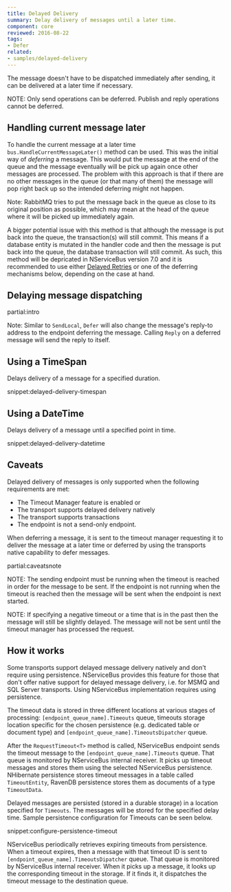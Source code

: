 ```yaml
---
title: Delayed Delivery
summary: Delay delivery of messages until a later time.
component: core
reviewed: 2016-08-22
tags:
- Defer
related:
- samples/delayed-delivery
---
```


The message doesn't have to be dispatched immediately after sending, it can be delivered at a later time if necessary.

NOTE: Only send operations can be deferred. Publish and reply operations cannot be deferred.

## Handling current message later
To handle the current message at a later time `bus.HandleCurrentMessageLater()` method can be used.  This was the initial way of *deferring* a message. This would put the message at the end of the queue and the message eventually will be pick up again once other messages are processed. The problem with this approach is that if there are no other messages in the queue (or that many of them) the message will pop right back up so the intended deferring might not happen. 

Note: RabbitMQ tries to put the message back in the queue as close to its original position as possible, which may mean at the head of the queue where it will be picked up immediately again. 

A bigger potential issue with this method is that although the message is put back into the queue, the transaction(s) will still commit. This means if a database entity is mutated in the handler code and then the message is put back into the queue, the database transaction will still commit. As such, this method will be depricated in NServiceBus version 7.0 and it is recommended to use either [Delayed Retries](/nservicebus/recoverability/#delayed-retries) or one of the deferring mechanisms below, depending on the case at hand.  

## Delaying message dispatching

partial:intro

Note: Similar to `SendLocal`, `Defer` will also change the message's reply-to address to the endpoint deferring the message. Calling `Reply` on a deferred message will send the reply to itself.


## Using a TimeSpan

Delays delivery of a message for a specified duration.

snippet:delayed-delivery-timespan


## Using a DateTime

Delays delivery of a message until a specified point in time.

snippet:delayed-delivery-datetime


## Caveats

Delayed delivery of messages is only supported when the following requirements are met:

* The Timeout Manager feature is enabled or
* The transport supports delayed delivery natively
* The transport supports transactions
* The endpoint is not a send-only endpoint.

When deferring a message, it is sent to the timeout manager requesting it to deliver the message at a later time or deferred by using the transports native capability to defer messages.

partial:caveatsnote

NOTE: The sending endpoint must be running when the timeout is reached in order for the message to be sent. If the endpoint is not running when the timeout is reached then the message will be sent when the endpoint is next started.

NOTE: If specifying a negative timeout or a time that is in the past then the message will still be slightly delayed. The message will not be sent until the timeout manager has processed the request.


## How it works

Some transports support delayed message delivery natively and don't require using persistence. NServiceBus provides this feature for those that don't offer native support for delayed message delivery, i.e. for MSMQ and SQL Server transports. Using NServiceBus implementation requires using persistence.

The timeout data is stored in three different locations at various stages of processing: `[endpoint_queue_name].Timeouts` queue, timeouts storage location specific for the chosen persistence (e.g. dedicated table or document type) and `[endpoint_queue_name].TimeoutsDipatcher` queue.

After the `RequestTimeout<T>` method is called, NServiceBus endpoint sends the timeout message to the `[endpoint_queue_name].Timeouts` queue. That queue is monitored by NServiceBus internal receiver. It picks up timeout messages and stores them using the selected NServiceBus persistence. NHibernate persistence stores timeout messages in a table called `TimeoutEntity`, RavenDB persistence stores them as documents of a type `TimeoutData`.

Delayed messages are persisted (stored in a durable storage) in a location specified for `Timeouts`. The messages will be stored for the specified delay time. Sample persistence configuration for Timeouts can be seen below.

snippet:configure-persistence-timeout

NServiceBus periodically retrieves expiring timeouts from persistence. When a timeout expires, then a message with that timeout ID is sent to `[endpoint_queue_name].TimeoutsDipatcher` queue. That queue is monitored by NServiceBus internal receiver. When it picks up a message, it looks up the corresponding timeout in the storage. If it finds it, it dispatches the timeout message to the destination queue. 
